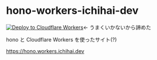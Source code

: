 # hono-workers-ichihai-dev

[![Deploy to Cloudflare Workers](https://github.com/Ichihai1415/hono-workers-ichihai-dev/actions/workflows/deploy-cfw.yaml/badge.svg)](https://github.com/Ichihai1415/hono-workers-ichihai-dev/actions/workflows/deploy-cfw.yaml)← うまくいかないから諦めた

hono と Cloudflare Workers を使ったサイト(?)

https://hono.workers.ichihai.dev
